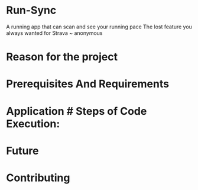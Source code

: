 # Run-Sync
A running app that can scan and see your running pace
The lost feature you always wanted for Strava ~ anonymous

# Reason for the project 

# Prerequisites And Requirements 

# Application # Steps of Code Execution: 

# Future 

# Contributing
